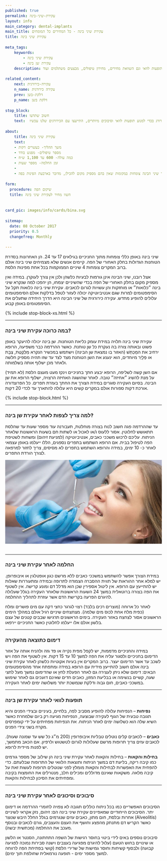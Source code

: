 ```yaml
---
published: true
permalink: עקירת-שיני-בינה
layout: info
main_category: dental-implants
main_title: עקירת שיני בינה - כל המחירים כל המומחים
title: עקירת שיני בינה

meta_tags:
    keywords:
        - עקירת שיני בינה
        - עקירת שן בינה
    description: עקירת שיני בינה - כל מה שרציתם לדעת על ההליך כגון איך מתבצעת העקירה? החלמה, סיכונים, תופעות לוואי וגם השוואת מחירים, מחירון טיפולים, מבצעים משתלמים ועוד

related_content:
    next: עקירה-כירורגית
    n_name: עקירה כירורגית
    prev: דלקת-בשן
    p_name: דלקת בשן

stop_block: 
    title: חשוב שתדעו
    text:  כשמתפתח מצב בו אין מספיק מקום בלסת או כאשר שיני הבינה צומחות בצורה לא נכונה ובזווית יש לעקור את שיני הבינה. העקירה אותה יבצע הרופא דורשת מיומנות שיש להרבה רופאי שיניים אולם רצוי שהיא תבוצע ע״י רופא כירורג בכדי למנוע תופעות לוואי וסיבוכים מיותרים, התייעצו עם הכירורגים שלנו עכשיו.

about:
    title: עקירת שיני בינה
    text: 
    - משך ההליך- כעשרים דקות
    - מספר טיפולים- מפגש בודד
    - כמה עולה- 600 עד 1,100 ש״ח
    - זמן החלמה- מספר שעות
    - 
    - עקירה שיני בינה נדרשת לרוב כאשר שיני הבינה צומחות במקומות שאין בהם מספיק מקום להכילן, מדובר בארבעת הפינות בפה.
    
form:
  procedure: שיקום הפה
  title: השוו מחיר לעקירת שיני בינה

  
card_pic: images/info/cards/bina.svg
  
sitemap: 
  date: 08 October 2017
  priority: 0.5
  changefreq: Monthly

---
```

שיני בינה באופן כללי צומחות מתוך החניכיים בגילאים 17 עד 24. הן האחרונות בסדרת הטוחנות הגדולות בחלק האחורי של הפה. קיימים אנשים שלא מצמיחים שיני בינה אולם ברוב המקרים צומחות 4 שיניים הממוקמות בכל אחת מפינות הלסת.

אצל רובנו, שיני הבינה אינן גורמות לבעיות כלשהן ולכן אין צורך לעוקרן. במידה ואין מספיק מקום בחלק האחורי של הפה בכדי שהשיניים יצמחו, הן יהפכו למה שנקרא שיני בינה ״כלואות״ או מוחזקות והן עשויות לגרום לכאבים. עקירת שיני בינה כלואות תקל על הסימפטומים למרות שגם אנטיביוטיקה יכולה לעזור לטפל בדלקות אולם הסימפטומים עלולים להופיע מחדש. עקירה כירורגית של שיני הבינה היא הדרך היחידה שתעלים את הסימפטומים באופן קבוע.

 {% include stop-block-xs.html %}  

- - - - - -

###  במה כרוכה עקירת שיני בינה?

עקירת שיני בינה תלויה במידת עומק כליאת הטוחנות. שן בינה יכולה להיעקר באופן פשוט ובאותה צורה בה נעקרת כל שן טוחנת. כאשר ההרדמה כבר משפיעה, הרופא ירחיב את המַכְתֵּשׁ (האזור בו נמצאת שן הבינה) וישתמש במכשיר הנקרא מַלְקֶטֶת, צְבָת או פְּלָיֶר מיוחדים, הוא ינענע את השן הטוחנת מצד לצד עד שזו תהיה מספיק חלשה ולאחר מכן ישלוף אותה בשלמותה.

אם השן קשה לשליפה, הרופא יבצע חתך בחניכיים וינקז מעט מעצם הלסת (לא תמיד) על מנת להשיג ״אחיזה״ טובה. לאחר שהושגה האחיזה הרצויה, ישלוף הרופא את שן הבינה. בסיום העקירה סוגרים במידת הצורך את החתך בעזרת תפרים. כל הפרוצדורה אורכת דקות ספורות אולם במקרים קשים היא עלולה להתארך עד לכדי 20 דקות.

 {% include stop-block.html %}  

- - - - - -

###  למה צריך לצפות לאחר עקירת שן בינה?

עד שההרדמה פגה חשוב לנוח בצורה מוחלטת, תעבורנה עוד מספר שעות עד שהלסת תתאושש לחלוטין. אסור ללעוס ו/או לאכול או לשתות חם בשעות הראשונות שלאחר הניתוח. עליכם לרכוש משככי כאבים, אנטיביוטיקה (למניעת זיהום) ומשחות לשטיפת הפה לטיפול בבית. אם הרופא השתמש בתפרים נספגים, הללו ייעלמו באופן עצמאי לאחר כ- 10 ימים, במידה והרופא השתמש בתפרים לא מסיסים, צריך לחזור למרפאה לצורך הורדת התפרים.


 ![{{ page.title }}](/images/articles/dental-treatment.jpg)  

- - - - - -

###  החלמה לאחר עקירת שיני בינה

במידת הצורך אפשר להשתמש במשככי כאבים ללא מרשם כגון אופטלגין או איבופרופן. יש למלא אחר ההוראות של תווית ההסברה הצמודה לתרופה ובמידה ומתעוררות שאלות יש להתייעץ עם הרופא. אין ליטול אספירין שכן הוא מדלל דם ומונע קרישה. אין לשטוף את הפה בצורה ברוטאלית במשך 24 השעות הראשונות שלאחר העקירה בגלל שעלולה להיגרם הפרעה בקרישת הדם אשר עוזרת לתהליך ההחלמה. 

לאחר כל ארוחה (מוצרים רכים בלבד) רצוי לגרגר כחצי דקה עם מים פושרים ומלח (כפית מלח אחת לכוס מים שלמה). מצחצחים שיניים רגיל אולם במהלך הימים הראשונים אסור לצחצח באזור העקירה. בימים הראשונים תרגישו שבבים קטנים של עצם בלשון אולם אלו ייעלמו לחלוטין כאשר החניכיים יירפאו. 
- - - - - -

###  דימום כתוצאה מהעקירה

במידה והחניכיים מדממות, יש לקפל מפית נקייה או פד גזה ולהניח אותה על אזור הדימום בחניכיים ולסגור עליה את הפה למשך 10 עד 15 דקות. אין לשטוף את הפה ויש לשכב עד אשר הדימום יעצר. ברוב המקרים אין בעיות אקוטיות כלשהן לאחר עקירת שיני בינה אולם חשוב להתייעץ מידית עם הרופא במידה ומתפתח אחד מהסימפטומים הבאים: דימום שלא ניתן לעצירה גם לאחר הפעלת לחץ או שהדימום נמשך מעל לחצי שעה, קשיים בנשימה או בבליעת המזון, כאבים חדים שאינם דועכים גם לאחר שימוש במשככי כאבים, חום גבוה ודלקת שנמשכת יותר משלושה ימים לאחר העקירה.
- - - - - -

###  תופעות לוואי לאחר עקירת שן בינה

**נפיחות** – הנפיחות עלולה להופיע מסביב לפה, בלחיים, בעיניים ובצידי הפנים והיא תגובה טבעית של הגוף לעקירה שבוצעה, הנפיחות מגיעה רק ביום שלמחרת כאשר השיא שלה הוא כשלושה ימים לאחר הניתוח. את הנפיחות מפחיתים על ידי קומפרסים מקרח בשני צידי הפנים.

  
**כאבים** – לכאבים קלים נוטלים טבליות איבופרופין (200 מ״ג כל שש עד שמונה שעות). לכאבים עזים צריך תרופות מרשם שעלולות לגרום לטשטוש ולרפיון. אם הכאב מתמשך, יש לפנות מיידית לרופא.
 
 
**בחילות והקאות** – בחילות והקאות לאחר עקירת שיני בינה הן שילוב של מספר גורמים כמו קיבה ריקה, בליעת דם במשך הניתוח ותוצאות הלוואי של התרופות שבלעתם. כדי להפחית את האפשרות לבחילות והקאות מומלץ לפני שנוטלים תרופות לעשות זאת על קיבה מלאה. משקאות שאינם מדוללים ומכילים חלב, מנטרלים את החומצות בקיבה ומפחיתים את הסיכון לבחילות והקאות.
- - - - - -

###  סיבוכים וסיכונים לאחר עקירת שיני בינה

הסיבוכים האפשריים כמו בכל ניתוח כוללים תגובה לא צפויה לחומרי ההרדמה או דימום יתר. הסיבוכים הייחודיים שמאפיינים עקירת שיני בינה הם: זיהום, נזק אקראי לשיניים אחרות ובלסת, חום מתון, כאבים עזים שנגרמים בגלל החלל היבש שנוצר (Alveolitis) כאשר הקריש דם מתנתק מהפצע וחושף את העצם והעצבים, גורם לכאבים ובנוסף מעכב את ההחלמה (מכתשית יבשה).

סיבוכים נוספים באים לידי ביטוי בחוסר רגישות של השפה התחתונה, הסנטר או הלשון או שינויים בחוש הטעם (עלול להיגרם מפגיעה בעצבים וישנה סבירות נמוכה לפגיעה קבועה) ולבסוף קשיחות וחוסר גמישות של שרירי הלסת (קושי בפתיחת הפה לרווחה למשך מספר ימים - תופעה נורמאלית שחולפת תוך ימים). 